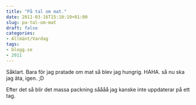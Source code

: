 ```yaml
---
title: "På tal om mat."
date: 2011-03-16T15:10:19+01:00
slug: pa-tal-om-mat
draft: false
categories:
- Allmänt/Vardag
tags:
- blogg.se
- 2011
---
```

Såklart. Bara för jag pratade om mat så blev jag hungrig. HAHA. så nu ska jag äta, igen. ;D  
  
Efter det så blir det massa packning såååå jag kanske inte uppdaterar på ett tag.